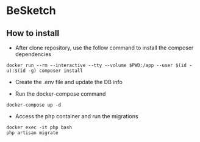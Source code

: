 # BeSketch

## How to install

- After clone repository, use the follow command to install the composer dependencies
```
docker run --rm --interactive --tty --volume $PWD:/app --user $(id -u):$(id -g) composer install
```

- Create the .env file and update the DB info

- Run the docker-compose command
```
docker-compose up -d
```
- Access the php container and run the migrations
```
docker exec -it php bash
php artisan migrate
```

